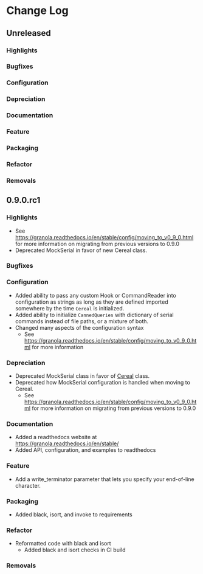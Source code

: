 # Change Log

## Unreleased

### Highlights

<!-- Include any especially major or disruptive changes here -->

### Bugfixes

<!-- Bugfixes for the GRANOLA code base -->

### Configuration

<!-- Changes to how GRANOLA can be configured -->

### Depreciation

<!-- Changes to how GRANOLA code that deprecates previous code or behvior -->

### Documentation

<!-- Major changes to documentation and policies. Small docs changes
     don't need a changelog entry. -->

### Feature

<!-- New Features added to GRANOLA -->

### Packaging

<!-- Changes to how GRANOLA is packaged, such as dependency requirements -->

### Refactor

<!-- Changes to how GRANOLA code with not changes to behavior -->

### Removals

<!-- BREAKING changes of code or behavior in GRANOLA-->


## 0.9.0.rc1

### Highlights

- See https://granola.readthedocs.io/en/stable/config/moving_to_v0_9_0.html for more information on migrating from previous versions to 0.9.0
- Deprecated MockSerial in favor of new Cereal class.

### Bugfixes

<!-- Bugfixes for the GRANOLA code base -->

### Configuration

- Added ability to pass any custom Hook or CommandReader into configuration as strings as long as they are defined imported somewhere by the time ``Cereal`` is initialized.
- Added ability to initialize ``CannedQueries`` with dictionary of serial commands
instead of file paths, or a mixture of both.
- Changed many aspects of the configuration syntax
    - See https://granola.readthedocs.io/en/stable/config/moving_to_v0_9_0.html for more information

### Depreciation

- Deprecated MockSerial class in favor of [Cereal](https://granola.readthedocs.io/en/stable/bk_cereal.html) class.
- Deprecated how MockSerial configuration is handled when moving to Cereal.
    - See https://granola.readthedocs.io/en/stable/config/moving_to_v0_9_0.html for more information on migrating from previous versions to 0.9.0

### Documentation

- Added a readthedocs website at https://granola.readthedocs.io/en/stable/
- Added API, configuration, and examples to readthedocs
### Feature

- Add a write_terminator parameter that lets you specify your end-of-line character.

### Packaging

- Added black, isort, and invoke to requirements

### Refactor

- Reformatted code with black and isort
    - Added black and isort checks in CI build

### Removals

<!-- BREAKING changes of code or behavior in GRANOLA-->